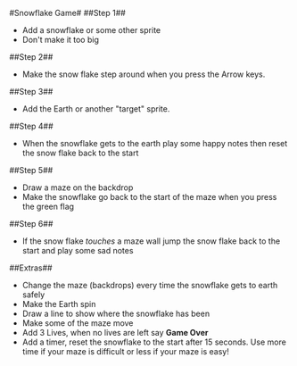 #Snowflake Game#
##Step 1##
- Add a snowflake or some other sprite
- Don't make it too big

##Step 2##

- Make the snow flake step around when you press the Arrow keys.


##Step 3##
- Add the Earth or another "target" sprite.

##Step 4##
- When the snowflake gets to the earth play some happy notes then reset the snow flake back to the start

##Step 5##
- Draw a maze on the backdrop 
- Make the snowflake go back to the start of the maze when you press the green flag

##Step 6##
- If the snow flake *touches* a maze wall jump the snow flake back to the start and play some sad notes

##Extras##

- Change the maze (backdrops) every time the snowflake gets to earth safely
- Make the Earth spin
- Draw a line to show where the snowflake has been
- Make some of the maze move
- Add 3 Lives, when no lives are left say **Game Over**
- Add a timer, reset the snowflake to the start after 15 seconds. Use more time if your maze is difficult or less if your maze is easy! 


